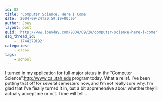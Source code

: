 ```yaml
---
id: 82
title: 'Computer Science, Here I Come'
date: '2004-09-24T20:50:19+00:00'
author: Joey
layout: post
guid: 'http://www.joeyday.com/2004/09/24/computer-science-here-i-come'
dsq_thread_id:
    - '1744279192'
categories:
    - essay
tags:
    - school
---
```


I turned in my application for full-major status in the “Computer Science”:http://www.cs.utah.edu program today. What a relief. I’ve been putting that off for several semesters now, and I’m not really sure why. I’m glad that I’ve finally turned it in, but a bit apprehensive about whether they’ll actually accept me or not. Time will tell…